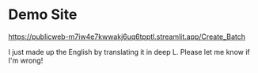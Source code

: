 # Demo Site

https://publicweb-m7iw4e7kwwakj6uq6tpptl.streamlit.app/Create_Batch

I just made up the English by translating it in deep L. Please let me know if I'm wrong!

